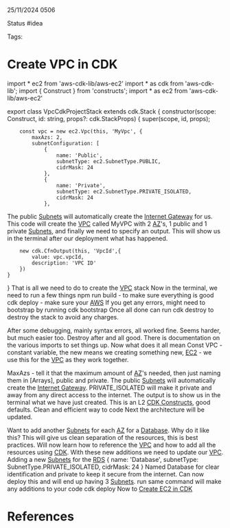 25/11/2024 0506

Status #idea

Tags:

# Create VPC in CDK

import * ec2 from 'aws-cdk-lib/aws-ec2'
import * as cdk from 'aws-cdk-lib';
import { Construct } from 'constructs';
import * as ec2 from 'aws-cdk-lib/aws-ec2'

export class VpcCdkProjectStack extends cdk.Stack {
    constructor(scope: Construct, id: string, props?: cdk.StackProps) {
        super(scope, id, props);


        const vpc = new ec2.Vpc(this, 'MyVpc', {
            maxAzs: 2,
            subnetConfiguration: [
                {
                    name: 'Public',
                    subnetType: ec2.SubnetType.PUBLIC,
                    cidrMask: 24
                },
                {
                    name: 'Private',
                    subnetType: ec2.SubnetType.PRIVATE_ISOLATED,
                    cidrMask: 24
                },
The public [Subnets](~/Documents/Second_Brain/000_Second_Brain/Subnets.md) will automatically create the 
[Internet Gateway](~/Documents/Second_Brain/000_Second_Brain/Internet_Gateway.md) for us. 
This code will create the [VPC](~/Documents/Second_Brain/000_Second_Brain/VPC.md) called MyVPC with 2 
[AZ](~/Documents/Second_Brain/000_Second_Brain/AZ.md)'s, 1 public and 1 private [Subnets](~/Documents/Second_Brain/000_Second_Brain/Subnets.md),
and finally we need to specify an output. This will show us in the terminal after our deployment what has happened.

        new cdk.CfnOutput(this, 'VpcId',{
            value: vpc.vpcId,
            description: 'VPC ID'
        })
    }
}
That is all we need to do to create the [VPC](~/Documents/Second_Brain/000_Second_Brain/VPC.md) stack
Now in the terminal, we need to run a few things
	npm run build - to make sure everything is good
	cdk deploy - make sure your [AWS](~/Documents/Second_Brain/000_Second_Brain/AWS.md)
If you get any errors, might need to bootstrap by running 
	cdk bootstrap
Once all done can run
	cdk destroy
to destroy the stack to avoid any charges.

After some debugging, mainly syntax errors, all worked fine. Seems harder, but much easier too.
Destroy after and all good. There is documentation on the various imports to set things up.
Now what does it all mean
Const VPC - constant variable, the new means we creating something new, [EC2](~/Documents/Second_Brain/000_Second_Brain/EC2.md) - we use
this for the [VPC](~/Documents/Second_Brain/000_Second_Brain/VPC.md) as they work together.

MaxAzs - tell it that the maximum amount of [AZ](~/Documents/Second_Brain/000_Second_Brain/AZ.md)'s needed, then just naming them in
[Arrays], public and private. The public [Subnets](~/Documents/Second_Brain/000_Second_Brain/Subnets.md) will automatically create the 
[Internet Gateway](~/Documents/Second_Brain/000_Second_Brain/Internet_Gateway.md).
PRIVATE_ISOLATED will make it private and away from any direct access to the internet.
The output is to show us in the terminal what we have just created.
This is an L2 [CDK Constructs](~/Documents/Second_Brain/000_Second_Brain/CDK_Constructs.md), good defaults.
Clean and efficient way to code
Next the architecture will be updated.

Want to add another [Subnets](~/Documents/Second_Brain/000_Second_Brain/Subnets.md) for each [AZ](~/Documents/Second_Brain/000_Second_Brain/AZ.md)
for a [Database](~/Documents/Second_Brain/000_Second_Brain/Database.md).
Why do it like this?
	This will give us clean separation of the resources, this is best practices.
Will now learn how to reference the [VPC](~/Documents/Second_Brain/000_Second_Brain/VPC.mdPC.md) and how to add all the resources using 
[CDK](~/Documents/Second_Brain/000_Second_Brain/CDK.md).
With these new additions we need to update our [VPC](~/Documents/Second_Brain/000_Second_Brain/VPC.md).
Adding a new [Subnets](~/Documents/Second_Brain/000_Second_Brain/Subnets.md) for the [RDS](~/Documents/Second_Brain/000_Second_Brain/RDS.md)
                {
                    name: 'Database',
                    subnetType: SubnetType.PRIVATE_ISOLATED,
                    cidrMask: 24
                }
 Named Database for clear identification and private to keep it secure from the internet.
 Can now deploy this and will end up having 3 [Subnets](~/Documents/Second_Brain/000_Second_Brain/Subnets.md).
 run same command will make any additions to your code
	 cdk deploy
Now to [Create EC2 in CDK](~/Documents/Second_Brain/000_Second_Brain/Create_EC2_in_CDK.md)









# References
